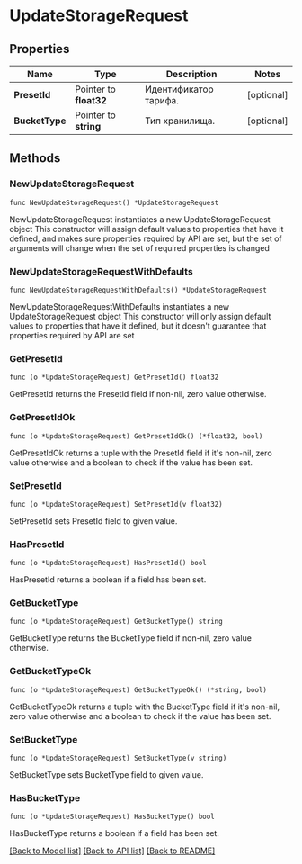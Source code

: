 # UpdateStorageRequest

## Properties

Name | Type | Description | Notes
------------ | ------------- | ------------- | -------------
**PresetId** | Pointer to **float32** | Идентификатор тарифа. | [optional] 
**BucketType** | Pointer to **string** | Тип хранилища. | [optional] 

## Methods

### NewUpdateStorageRequest

`func NewUpdateStorageRequest() *UpdateStorageRequest`

NewUpdateStorageRequest instantiates a new UpdateStorageRequest object
This constructor will assign default values to properties that have it defined,
and makes sure properties required by API are set, but the set of arguments
will change when the set of required properties is changed

### NewUpdateStorageRequestWithDefaults

`func NewUpdateStorageRequestWithDefaults() *UpdateStorageRequest`

NewUpdateStorageRequestWithDefaults instantiates a new UpdateStorageRequest object
This constructor will only assign default values to properties that have it defined,
but it doesn't guarantee that properties required by API are set

### GetPresetId

`func (o *UpdateStorageRequest) GetPresetId() float32`

GetPresetId returns the PresetId field if non-nil, zero value otherwise.

### GetPresetIdOk

`func (o *UpdateStorageRequest) GetPresetIdOk() (*float32, bool)`

GetPresetIdOk returns a tuple with the PresetId field if it's non-nil, zero value otherwise
and a boolean to check if the value has been set.

### SetPresetId

`func (o *UpdateStorageRequest) SetPresetId(v float32)`

SetPresetId sets PresetId field to given value.

### HasPresetId

`func (o *UpdateStorageRequest) HasPresetId() bool`

HasPresetId returns a boolean if a field has been set.

### GetBucketType

`func (o *UpdateStorageRequest) GetBucketType() string`

GetBucketType returns the BucketType field if non-nil, zero value otherwise.

### GetBucketTypeOk

`func (o *UpdateStorageRequest) GetBucketTypeOk() (*string, bool)`

GetBucketTypeOk returns a tuple with the BucketType field if it's non-nil, zero value otherwise
and a boolean to check if the value has been set.

### SetBucketType

`func (o *UpdateStorageRequest) SetBucketType(v string)`

SetBucketType sets BucketType field to given value.

### HasBucketType

`func (o *UpdateStorageRequest) HasBucketType() bool`

HasBucketType returns a boolean if a field has been set.


[[Back to Model list]](../README.md#documentation-for-models) [[Back to API list]](../README.md#documentation-for-api-endpoints) [[Back to README]](../README.md)


